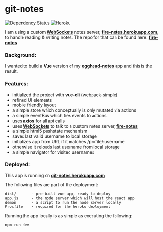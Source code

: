 # git-notes
[![Dependency Status](https://dependencyci.com/github/eswat2/git-notes/badge)](https://dependencyci.com/github/eswat2/git-notes)
[![Heroku](https://heroku-badge.herokuapp.com/?app=git-notes&style=flat&svg=1)](https://git-notes.herokuapp.com)

I am using a custom [**WebSockets**](https://developer.mozilla.org/en-US/docs/Web/API/WebSockets_API) notes server, [**fire-notes.herokuapp.com**](https://fire-notes.herokuapp.com), to handle reading & writing notes.  The repo for that can be found here: [**fire-notes**](https://github.com/eswat2/fire-notes)

### Background:

I wanted to build a **Vue** version of my [**egghead-notes**](https://github.com/eswat2/egghead-notes) app and this is the result.

### Features:

- initialized the project with **vue-cli** (webpack-simple)
- refined UI elements
- mobile friendly layout
- a simple store which conceptually is only mutated via actions
- a simple eventBus which ties events to actions
- uses [**axios**](https://github.com/mzabriskie/axios) for all api calls
- uses [**WebSockets**](https://developer.mozilla.org/en-US/docs/Web/API/WebSockets_API) to talk to a custom notes server, [**fire-notes**](https://fire-notes.herokuapp.com)
- a simple html5 pushstate mechanism
- saves last valid username to local storage
- initializes app from URL if it matches /profile/:username
- otherwise it reloads last username from local storage
- a simple navigator for visited usernames

### Deployed:

This app is running on [**git-notes.herokuapp.com**](https://git-notes.herokuapp.com)

The following files are part of the deployment:

```
dist/       - pre-built vue app, ready to deploy
app.js      - the node server which will host the react app
demon       - a script to run the node server locally
Procfile    - required for the heroku deployment
```
Running the app locally is as simple as executing the following:

```
npm run dev
```
